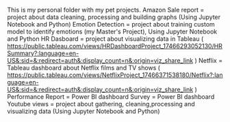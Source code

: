 This is my personal folder with my pet projects.
Amazon Sale report = project about data cleaning, processing and building graphs (Using Jupyter Notebook and Python)
Emotion Detection = project about training custom model to identify emotions (my Master's Project), Using Jupyter Notebook and Python
HR Dasboard = project about visualizing data in Tableau ( https://public.tableau.com/views/HRDashboardProject_17466293052130/HRSummary?:language=en-US&:sid=&:redirect=auth&:display_count=n&:origin=viz_share_link )
Netflix = Tableau dashboard about Netflix films and TV shows ( https://public.tableau.com/views/NetflixProject_17466371538180/Netflix?:language=en-US&:sid=&:redirect=auth&:display_count=n&:origin=viz_share_link )
Performance Report = Power BI dashboard
Survey = Power BI dashboard
Youtube views = project about gathering, cleaning,processing and visualizing data (Using Jupyter Notebook and Python)
